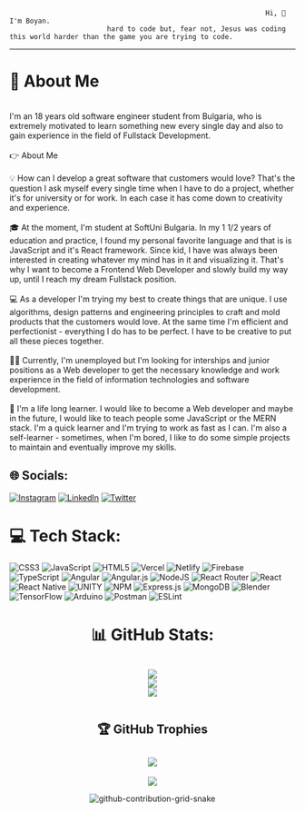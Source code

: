 
                                                                   Hi, 👋 I'm Boyan.
                            hard to code but, fear not, Jesus was coding this world harder than the game you are trying to code.

--------------------------------------------------------------------------------------------------------------------------------------------------------------------------


<!-- -------------------------------[![Watch the video](https://img.youtube.com/vi/grA871Cvbeo/0.jpg)](https://www.youtube.com/watch?v=grA871Cvbeo)------------------------------ -->




# 💫 About Me
<br>I'm an 18 years old software engineer student from Bulgaria, who is extremely motivated to learn something new every single day and also to gain experience in the field of Fullstack Development.<br><br>👉 About Me<br><br>💡 How can I develop a great software that customers would love? That's the question I ask myself every single time when I have to do а project, whether it's for university or for work. In each case it has come down to creativity and experience.<br><br>🎓 At the moment, I'm student at SoftUni Bulgaria. In my 1 1/2 years of education and practice, I found my personal favorite language and that is is JavaScript and it's React framework. Since kid, I have was always been interested in creating whatever my mind has in it and visualizing it. That's why I want to become a Frontend Web Developer and slowly build my way up, until I reach my dream Fullstack position.<br><br>💻 As a developer I'm trying my best to create things that are unique. I use algorithms, design patterns and engineering principles to craft and mold products that the customers would love. At the same time I'm efficient and perfectionist - everything I do has to be perfect. I have to be creative to put all these pieces together.<br><br>👨‍💻 Currently, I'm unemployed but I'm looking for interships and junior positions as a Web developer to get the necessary knowledge and work experience in the field of information technologies and software development.<br><br>👑 I'm a life long learner. I would like to become a Web developer and maybe in the future, I would like to teach people some JavaScript or the MERN stack. I'm a quick learner and I'm trying to work as fast as I can. I'm also a self-learner - sometimes, when I'm bored, I like to do some simple projects to maintain and eventually improve my skills.<br>


## 🌐 Socials:
[![Instagram](https://img.shields.io/badge/Instagram-%23E4405F.svg?logo=Instagram&logoColor=white)](https://instagram.com/boyaniliew) [![LinkedIn](https://img.shields.io/badge/LinkedIn-%230077B5.svg?logo=linkedin&logoColor=white)](https://linkedin.com/in/boyan-iliev) [![Twitter](https://img.shields.io/badge/Twitter-%231DA1F2.svg?logo=Twitter&logoColor=white)](https://twitter.com/bobosa253) 

# 💻 Tech Stack:
![CSS3](https://img.shields.io/badge/css3-%231572B6.svg?style=for-the-badge&logo=css3&logoColor=white) ![JavaScript](https://img.shields.io/badge/javascript-%23323330.svg?style=for-the-badge&logo=javascript&logoColor=%23F7DF1E) ![HTML5](https://img.shields.io/badge/html5-%23E34F26.svg?style=for-the-badge&logo=html5&logoColor=white) ![Vercel](https://img.shields.io/badge/vercel-%23000000.svg?style=for-the-badge&logo=vercel&logoColor=white) ![Netlify](https://img.shields.io/badge/netlify-%23000000.svg?style=for-the-badge&logo=netlify&logoColor=#00C7B7) ![Firebase](https://img.shields.io/badge/firebase-%23039BE5.svg?style=for-the-badge&logo=firebase) ![TypeScript](https://img.shields.io/badge/typescript-%23007ACC.svg?style=for-the-badge&logo=typescript&logoColor=white) ![Angular](https://img.shields.io/badge/angular-%23DD0031.svg?style=for-the-badge&logo=angular&logoColor=white) ![Angular.js](https://img.shields.io/badge/angular.js-%23E23237.svg?style=for-the-badge&logo=angularjs&logoColor=white) ![NodeJS](https://img.shields.io/badge/node.js-6DA55F?style=for-the-badge&logo=node.js&logoColor=white) ![React Router](https://img.shields.io/badge/React_Router-CA4245?style=for-the-badge&logo=react-router&logoColor=white) ![React](https://img.shields.io/badge/react-%2320232a.svg?style=for-the-badge&logo=react&logoColor=%2361DAFB) ![React Native](https://img.shields.io/badge/react_native-%2320232a.svg?style=for-the-badge&logo=react&logoColor=%2361DAFB) ![UNITY](https://img.shields.io/badge/Unity-%2320232a.svg?style=for-the-badge&logo=unity&logoColor=white) ![NPM](https://img.shields.io/badge/NPM-%23000000.svg?style=for-the-badge&logo=npm&logoColor=white) ![Express.js](https://img.shields.io/badge/express.js-%23404d59.svg?style=for-the-badge&logo=express&logoColor=%2361DAFB) ![MongoDB](https://img.shields.io/badge/MongoDB-%234ea94b.svg?style=for-the-badge&logo=mongodb&logoColor=white) ![Blender](https://img.shields.io/badge/blender-%23F5792A.svg?style=for-the-badge&logo=blender&logoColor=white) ![TensorFlow](https://img.shields.io/badge/TensorFlow-%23FF6F00.svg?style=for-the-badge&logo=TensorFlow&logoColor=white) ![Arduino](https://img.shields.io/badge/-Arduino-00979D?style=for-the-badge&logo=Arduino&logoColor=white) ![Postman](https://img.shields.io/badge/Postman-FF6C37?style=for-the-badge&logo=postman&logoColor=white) ![ESLint](https://img.shields.io/badge/ESLint-4B3263?style=for-the-badge&logo=eslint&logoColor=white)

<div align="center">

# 📊 GitHub Stats:
<div style="display:inline-block;width:50%;">
  
![](https://github-readme-stats.vercel.app/api?username=Boyan253&theme=dark&hide_border=false&include_all_commits=true&count_private=true)<br/>
![](https://github-readme-streak-stats.herokuapp.com/?user=Boyan253&theme=dark&hide_border=false)<br/>
![](https://github-readme-stats.vercel.app/api/top-langs/?username=Boyan253&theme=dark&hide_border=false&include_all_commits=true&count_private=true&layout=compact)

</div>

## 🏆 GitHub Trophies
![](https://github-profile-trophy.vercel.app/?username=Boyan253&theme=radical&no-frame=false&no-bg=true&margin-w=4)
---
[![](https://visitcount.itsvg.in/api?id=Boyan253&icon=0&color=0)](https://visitcount.itsvg.in)

<!-- Proudly created with GPRM ( https://gprm.itsvg.in ) -->
![github-contribution-grid-snake](https://user-images.githubusercontent.com/97385003/207389019-23943b5c-2f69-4799-ac69-3d2a3765444e.gif)
</div>

  
